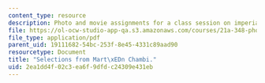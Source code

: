 ```yaml
---
content_type: resource
description: Photo and movie assignments for a class session on imperialism and photography.
file: https://ol-ocw-studio-app-qa.s3.amazonaws.com/courses/21a-348-photography-and-truth-spring-2008/2ea1dd4f02c3ea6f9dfdc24309e431eb_MIT21A_348S08_chambi.pdf
file_type: application/pdf
parent_uid: 19111682-54bc-253f-8e45-4331c89aad90
resourcetype: Document
title: "Selections from Mart\xEDn Chambi."
uid: 2ea1dd4f-02c3-ea6f-9dfd-c24309e431eb
---
```

